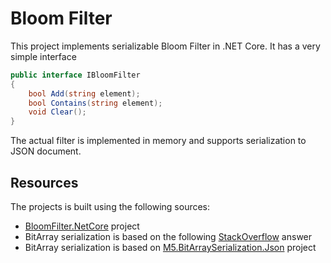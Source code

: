 # Bloom Filter
This project implements serializable Bloom Filter in .NET Core. It has a very simple interface 

``` csharp
public interface IBloomFilter
{
    bool Add(string element);
    bool Contains(string element);
    void Clear();
}
```

The actual filter is implemented in memory and supports serialization to JSON document.

## Resources
The projects is built using the following sources:
- [BloomFilter.NetCore](https://github.com/vla/BloomFilter.NetCore) project
- BitArray serialization is based on the following [StackOverflow](https://stackoverflow.com/questions/58279263/how-to-deserialize-bitarray-using-jsonserializer/58279913#58279913) answer
- BitArray serialization is based on [M5.BitArraySerialization.Json](https://github.com/MILL5/M5.BloomFilter/tree/main/M5.BitArraySerialization.Json) project
